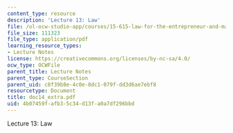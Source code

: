 ```yaml
---
content_type: resource
description: 'Lecture 13: Law'
file: /ol-ocw-studio-app/courses/15-615-law-for-the-entrepreneur-and-manager-spring-2003/4b07459fafb35c34d13fa0a7df296bbd_doc14_extra.pdf
file_size: 111323
file_type: application/pdf
learning_resource_types:
- Lecture Notes
license: https://creativecommons.org/licenses/by-nc-sa/4.0/
ocw_type: OCWFile
parent_title: Lecture Notes
parent_type: CourseSection
parent_uid: c8f39b8e-4c0e-8dc1-079f-dd3d6ae7ebf8
resourcetype: Document
title: doc14_extra.pdf
uid: 4b07459f-afb3-5c34-d13f-a0a7df296bbd
---
```

Lecture 13: Law